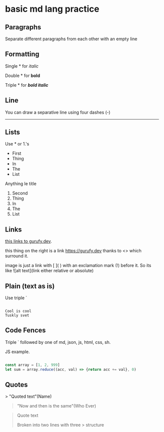 # basic md lang practice

## Paragraphs

Separate different paragraphs from each other with an empty line

## Formatting

Single \* for *italic*

Double \* for **bold**

Triple \* for ***bold italic***

## Line

You can draw a separative line using four dashes (-)

----

## Lists 

Use * or 1.'s

* First
* Thing
* In
* The
* List

Anything le title
1. Second
1. Thing
1. In
1. The
1. List

## Links

[this links to gurufy.dev](https://gurufy.dev).

this thing on the right is a link <https://gurufy.dev> thanks to \<\> which surround it.

image is just a link with \[ \]\( \) with an exclamation mark (\!) before it. So its like \!\[alt text\]\(link either relative or absolute\)

## Plain (text as is)

Use triple `

```

Cool is cool
Tuskly svet

```

## Code Fences

Triple ` followed by one of md, json, js, html, css, sh.

JS example.

```js

const array = [1, 2, 999]
let sum = array.reduce((acc, val) => {return acc += val}, 0)

```

## Quotes

\> \"Quoted text\"\(Name\)

> "Now and then is the same"(Who Ever)

> Quote text
>
> Broken into two lines with three > structure


